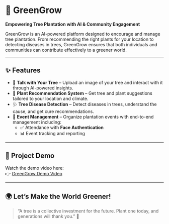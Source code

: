 # 🌱 GreenGrow  
**Empowering Tree Plantation with AI & Community Engagement**  

GreenGrow is an AI-powered platform designed to encourage and manage tree plantation. From recommending the right plants for your location to detecting diseases in trees, GreenGrow ensures that both individuals and communities can contribute effectively to a greener world.  

---

## ✨ Features  

- 🌳 **Talk with Your Tree** – Upload an image of your tree and interact with it through AI-powered insights.  
- 📍 **Plant Recommendation System** – Get tree and plant suggestions tailored to your location and climate.  
- 🩺 **Tree Disease Detection** – Detect diseases in trees, understand the cause, and get cure recommendations.  
- 📅 **Event Management** – Organize plantation events with end-to-end management including:  
  - ✅ Attendance with **Face Authentication**  
  - 📊 Event tracking and reporting  

---

## 🎥 Project Demo  

Watch the demo video here:  
👉 [GreenGrow Demo Video](https://drive.google.com/file/d/1VQuq21GMm8O8bW3r6bQ3VbtzmUWwqdC8/view?usp=drive_link)  

---

## 🌍 Let’s Make the World Greener!  

> “A tree is a collective investment for the future. Plant one today, and generations will thank you.” 🌿  
